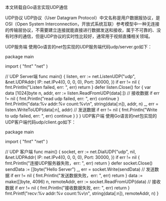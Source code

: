 本文转载自Go语言实现UDP通信

UDP协议
UDP协议（User Datagram Protocol）中文名称是用户数据报协议，是OSI（Open System Interconnection，开放式系统互联）参考模型中一种无连接的传输层协议，不需要建立连接就能直接进行数据发送和接收，属于不可靠的、没有时序的通信，但是UDP协议的实时性比较好，通常用于视频直播相关领域。

UDP服务端
使用Go语言的net包实现的UDP服务端代码udp/server.go如下：

package main

import (
    "fmt"
    "net"
)

// UDP Server端
func main() {
    listen, err := net.ListenUDP("udp", &net.UDPAddr{
        IP:   net.IPv4(0, 0, 0, 0),
        Port: 30000,
    })
    if err != nil {
        fmt.Println("Listen failed, err: ", err)
        return
    }
    defer listen.Close()
    for {
        var data [1024]byte
        n, addr, err := listen.ReadFromUDP(data[:]) // 接收数据
        if err != nil {
            fmt.Println("read udp failed, err: ", err)
            continue
        }
        fmt.Println("data:%v addr:%v count:%v\n", string(data[:n]), addr, n)
        _, err = listen.WriteToUDP(data[:n], addr) // 发送数据
        if err != nil {
            fmt.Println("Write to udp failed, err: ", err)
            continue
        }
    }
}
UDP客户端
使用Go语言的net包实现的UDP客户端代码udp/client.go如下：

package main

import (
    "fmt"
    "net"
)

// UDP 客户端
func main() {
    socket, err := net.DialUDP("udp", nil, &net.UDPAddr{
        IP:   net.IPv4(0, 0, 0, 0),
        Port: 30000,
    })
    if err != nil {
        fmt.Println("连接UDP服务器失败，err: ", err)
        return
    }
    defer socket.Close()
    sendData := []byte("Hello Server")
    _, err = socket.Write(sendData) // 发送数据
    if err != nil {
        fmt.Println("发送数据失败，err: ", err)
        return
    }
    data := make([]byte, 4096)
    n, remoteAddr, err := socket.ReadFromUDP(data) // 接收数据
    if err != nil {
        fmt.Println("接收数据失败, err: ", err)
        return
    }
    fmt.Printf("recv:%v addr:%v count:%v\n", string(data[:n]), remoteAddr, n)
}

